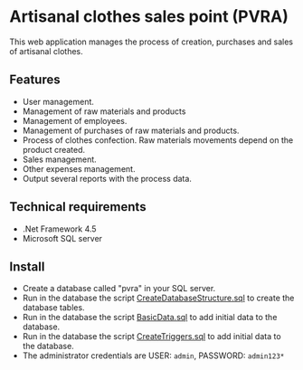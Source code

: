 # Artisanal clothes sales point (PVRA)

This web application manages the process of creation, purchases and sales of artisanal clothes.

## Features

- User management.
- Management of raw materials and products
- Management of employees.
- Management of purchases of raw materials and products.
- Process of clothes confection. Raw materials movements depend on the product created.
- Sales management.
- Other expenses management.
- Output several reports with the process data.

## Technical requirements

- .Net Framework 4.5
- Microsoft SQL server

## Install

- Create a database called "pvra" in your SQL server.
- Run in the database the script [CreateDatabaseStructure.sql](data/CreateDatabaseStructure.sql) to create the database tables.
- Run in the database the script [BasicData.sql](data/BasicData.sql) to add initial data to the database.
- Run in the database the script [CreateTriggers.sql](data/CreateTriggers.sql) to add initial data to the database.
- The administrator credentials are USER: `admin`, PASSWORD: `admin123*`

